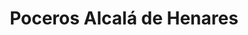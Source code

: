 ---
id: 'service-01'
title: 'Poceros Alcalá de Henares'
title2: 'Desatascos en Alcalá de Henares'
lugar: 'Alcalá'
mediumImage: 'renovation-lg.webp'
largeImage: 'desatascosalcala-md.webp'
metaContent: "✅Poceros en Alcalá de Henares. 🔝 Empresa de desatascos en Alcalá de Henares 24 horas. 📢 Desatrancos baratos con los mejores precios. ☎️​ 680 394 539"
detailBreadcrumbSubTitle: 'Single Service'
detailBreadcrumbDesc: 'Empresa de poceros en Alcalá de Henares con los mejores precios. Llámanos y compruébalo'

detailSubTitle: 'Empresa de poceros en Alcalá de Henares con los mejores precios. Llámanos y compruébalo'

parrafo: "Los mejores precios en desatascos en Alcalá de Henares - ¡llámanos y compruébalo!"

pregunta: '¿Busca una empresa de desatascos en Alcalá de Henares en la que pueda confiar? '

descripcion: 'Grupal es una empresa de poceros que lleva más de 25 años prestando servicios en Alcalá de Henares. Somos la empresa líder en desatascos en Alcalá, y además ofrecemos a la Comunidad de Madrid los servicios de pocería más económicos. Nuestros trabajadores son los mejores del sector, y nuestra tecnología de vanguardia garantiza que ofrecemos el mejor servicio al mejor precio. Con nuestros conocimientos especializados y nuestra experiencia, siempre podemos ofrecer la mejor solución a nuestros clientes. Ponte en contacto con nosotros hoy mismo para solicitar un presupuesto gratuito. '

descripcion1: "Seguramente te puedas imaginar que un pocero se dedica principalmente a la construcción de pozos. Ciertamente, así es. Nuestros poceros son expertos en la construcción y perforación de estos pozos y también de su reparación. Además, llevamos a cabo la instalación de todas las tuberías necesarias para la extracción del agua, así como el alcantarillado por donde se desvían los depósitos y desechos. "

detailDesc: 'Para que tu pozo tenga un buen funcionamiento, llevamos a cabo toda clase de tareas de mantenimiento. Algunas de las más rutinarias son las que tienen que ver con la limpieza y vaciado de las fosas sépticas, mientras que otras se centran en los problemas como a la hora de llevar a cabo desatascos o desatrancos en Alcalá de Henares. '


pregunta2: '¿Necesitas una empresa de limpieza de desagües en Alcalá que sea fiable y competente? '

descripcion2: "¡No busques más que Grupal! Tenemos más de 25 años de experiencia en el sector, y nuestro equipo de profesionales experimentados y cualificados está siempre preparado para ayudarte a que tu propiedad vuelva a ser la de antes. Desde una simple limpieza de desagües hasta la eliminación total de las aguas residuales, ¡podemos encargarnos de todo! "

pregunta4: "¿Buscas una forma fiable y asequible de limpiar y desatascar tu negocio/vivienda?"

option1: "Gracias a los avances tecnológicos con los que cuentan nuestros poceros en Alcalá de Henares, extraer agua del suelo, para nosotros, no supone apenas esfuerzo. De esta forma, no tendrás que preocuparte ya que no vamos a tener la necesidad de cavar ninguna zanja y llevaremos a cabo la reparación de tu avería de la forma menos invasiva posible. "

option2: "Para que te puedas hacer una idea de las técnicas que llevamos a cabo en Grupal, somos capaces de arreglar una tubería desde dentro, aprovechando para introducirnos en la misma el propio agujero que ha dado origen a la rotura. Tu negocio o vivienda volverá a la normalidad cuanto antes."

option3: "Durante todos estos años hemos aprendido que las averías siempre se presentan sin avisar. Por este motivo, llevamos a cabo todas nuestras tareas de reparación cuando más lo necesites sin importar si es festivo o fin de semana. "

option4: "Independientemente de cuando acudamos para resolver tu avería, siempre te ofreceremos el mejor servicio al mejor precio del mercado, ¡insuperables!."

contenido: '<ul>
<li>✔ COMUNIDADES DE PROPIETARIOS</li>
<li>✔ COMUNIDADES DE VECINOS</li>
<li>✔ ARQUITECTOS</li>
<li>✔ ADMINISTRADORES DE FINCAS</li>
<li>✔ MANTENIMIENTO DE EMPRESAS</li>
<li>✔ PROPIETARIOS DE CHALETS Y PISOS</li>
<li>✔ AYUNTAMIENTOS</li>
<li>✔ EMPRESAS CONSTRUCTORAS</li>
<li>✔ ASEGURADORAS</li>
<li>✔ COLEGIOS</li>
<li>✔ AUTÓNOMOS</li>
</ul><br/>
<p>Contamos con ofertas especiales en todos nuestros servicios destinados a Empresas y Administradores de Fincas. <br/>
<a class="link" href="http://grupalsl.es/contacto">Contacta con nosotros </a>y pídenos toda la información que necesites.</p>
'



isFeatured: true
---